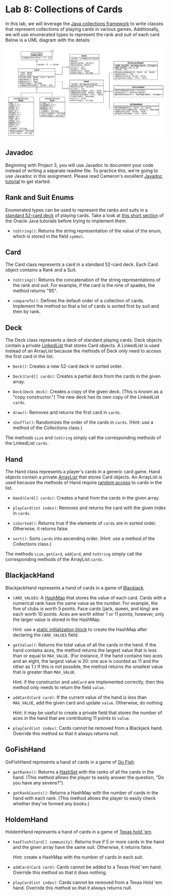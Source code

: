 # Lab 8: Collections of Cards

In this lab, we will leverage the [Java collections framework](https://docs.oracle.com/en/java/javase/11/docs/api/java.base/java/util/doc-files/coll-overview.html) to write classes that represent collections of playing cards in various games.
Additionally, we will use enumerated types to represent the rank and suit of each card.
Below is a UML diagram with the details:

![game-uml](uml.svg)

## Javadoc

Beginning with Project 3, you will use Javadoc to document your code instead of writing a separate readme file.
To practice this, we're going to use Javadoc in this assignment.
Please read Cameron's excellent [Javadoc tutorial](./Javadoc.md) to get started.

## Rank and Suit Enums

Enumerated types can be used to represent the ranks and suits in a [standard 52-card deck](https://en.wikipedia.org/wiki/Standard_52-card_deck) of playing cards.
Take a look at [this short section](https://docs.oracle.com/javase/tutorial/java/javaOO/enum.html) of the Oracle Java tutorials before trying to implement them.

* `toString()`: Returns the string representation of the value of the enum, which is stored in the field `symbol`.

## Card

The Card class represents a card in a standard 52-card deck.
Each Card object contains a Rank and a Suit.

* `toString()`: Returns the concatenation of the string representations of the rank and suit.
For example, if the card is the nine of spades, the method returns "9S".

* `compareTo()`: Defines the default order of a collection of cards.
Implement the method so that a list of cards is sorted first by suit and then by rank.

## Deck

The Deck class represents a deck of standard playing cards.
Deck objects contain a private [LinkedList](https://docs.oracle.com/en/java/javase/11/docs/api/java.base/java/util/LinkedList.html) that stores Card objects.
A LinkedList is used instead of an ArrayList because the methods of Deck only need to access the first card in the list.

* `Deck()`: Creates a new 52-card deck in sorted order.

* `Deck(Card[] cards)`: Creates a partial deck from the cards in the given array.

* `Deck(Deck deck)`: Creates a copy of the given deck.
(This is known as a "copy constructor.")
The new deck has its own copy of the LinkedList `cards`.

* `draw()`: Removes and returns the first card in `cards`.

* `shuffle()`: Randomizes the order of the cards in `cards`.
(Hint: use a method of the Collections class.)

The methods `size` and `toString` simply call the corresponding methods of the LinkedList `cards`.

## Hand

The Hand class represents a player's cards in a generic card game.
Hand objects contain a private [ArrayList](https://docs.oracle.com/en/java/javase/11/docs/api/java.base/java/util/ArrayList.html) that stores Card objects.
An ArrayList is used because the methods of Hand require [random access](https://en.wikipedia.org/wiki/Random_access) to cards in the list.

* `Hand(Card[] cards)`: Creates a hand from the cards in the given array.

* `playCard(int index)`: Removes and returns the card with the given index in `cards`.

* `isSorted()`: Returns true if the elements of `cards` are in sorted order.
Otherwise, it returns false.

* `sort()`: Sorts `cards` into ascending order.
(Hint: use a method of the Collections class.)

The methods `size`, `getCard`, `addCard`, and `toString` simply call the corresponding methods of the ArrayList `cards`.

## BlackjackHand

BlackjackHand represents a hand of cards in a game of [Blackjack](https://en.wikipedia.org/wiki/Blackjack).

* `CARD_VALUES`: A [HashMap](https://docs.oracle.com/en/java/javase/11/docs/api/java.base/java/util/HashMap.html) that stores the value of each card.
Cards with a numerical rank have the same value as the number.
For example, the five of clubs is worth 5 points.
Face cards (jack, queen, and king) are each worth 10 points.
Aces are worth either 1 or 11 points; however, only the larger value is stored in the HashMap.

  Hint: use a [static initialization block](https://docs.oracle.com/javase/tutorial/java/javaOO/initial.html) to create the HashMap after declaring the `CARD_VALUES` field.

* `getValue()`: Returns the total value of all the cards in the hand.
If the hand contains aces, the method returns the largest value that is less than or equal to `MAX_VALUE`.
(For instance, if the hand contains two aces and an eight, the largest value is 20: one ace is counted as 11 and the other as 1.)
If this is not possible, the method returns the smallest value that is greater than `MAX_VALUE`.

  Hint: if the constructor and `addCard` are implemented correctly, then this method only needs to return the field `value`.

* `addCard(Card card)`: If the current value of the hand is less than `MAX_VALUE`, add the given card and update `value`.
Otherwise, do nothing.

  Hint: it may be useful to create a private field that stores the number of aces in the hand that are contributing 11 points to `value`.

* `playCard(int index)`: Cards cannot be removed from a Blackjack hand.
Override this method so that it always returns null.

## GoFishHand

GoFishHand represents a hand of cards in a game of [Go Fish](https://en.wikipedia.org/wiki/Go_Fish).

* `getRanks()`: Returns a [HashSet](https://docs.oracle.com/en/java/javase/11/docs/api/java.base/java/util/HashSet.html) with the ranks of all the cards in the hand.
(This method allows the player to easily answer the question, "Do you have any sevens?")

* `getRankCounts()`: Returns a HashMap with the number of cards in the hand with each rank.
(This method allows the player to easily check whether they've formed any books.)

## HoldemHand

HoldemHand represents a hand of cards in a game of [Texas hold 'em](https://en.wikipedia.org/wiki/Texas_hold_%27em).

* `hasFlush(Card[] community)`: Returns true if 5 or more cards in the hand and the given array have the same suit.
Otherwise, it returns false.

  Hint: create a HashMap with the number of cards in each suit.

* `addCard(Card card)`: Cards cannot be added to a Texas Hold 'em hand.
Override this method so that it does nothing.

* `playCard(int index)`: Cards cannot be removed from a Texas Hold 'em hand.
Override this method so that it always returns null.